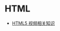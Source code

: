 # HTML
- [HTML5 视频相关知识](https://github.com/VIGDXX/VIGDXX.github.io/blob/master/HTML/HTML%20video%20%E7%9B%B8%E5%85%B3%E7%9F%A5%E8%AF%86.md)

